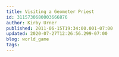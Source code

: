 ```yaml
---
title: Visiting a Geometer Priest
id: 3115730680003666876
author: Kirby Urner
published: 2011-06-15T19:34:00.001-07:00
updated: 2020-07-27T12:26:56.299-07:00
blog: world_game
tags: 
---
```


